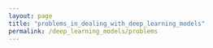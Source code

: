 ```yaml
---
layout: page
title: "problems_in_dealing_with_deep_learning_models"
permalink: /deep_learning_models/problems
---
```

